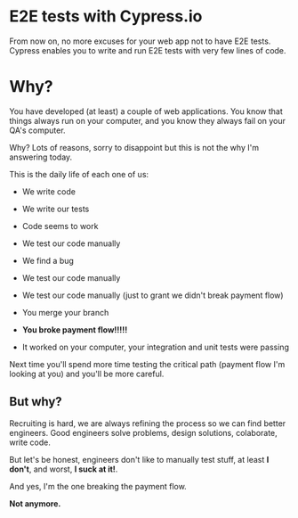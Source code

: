 # E2E tests with Cypress.io

From now on, no more excuses for your web app not to have E2E tests. Cypress enables you to write and run E2E tests with very few lines of code.

# Why?

You have developed (at least) a couple of web applications. You know that things always run on your computer, and you know they always fail on your QA's computer.

Why? Lots of reasons, sorry to disappoint but this is not the why I'm answering today.

This is the daily life of each one of us:

- We write code
- We write our tests
- Code seems to work
- We test our code manually
- We find a bug
- We test our code manually
- We test our code manually (just to grant we didn't break payment flow)
- You merge your branch
- **You broke payment flow!!!!!**

- It worked on your computer, your integration and unit tests were passing

Next time you'll spend more time testing the critical path (payment flow I'm looking at you) and you'll be more careful.

## But why?

Recruiting is hard, we are always refining the process so we can find better engineers. Good engineers solve problems, design solutions, colaborate, write code.

But let's be honest, engineers don't like to manually test stuff, at least **I don't**, and worst, **I suck at it!**.

And yes, I'm the one breaking the payment flow.

**Not anymore.**
